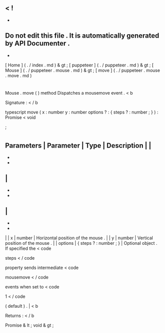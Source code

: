 <
!
-
-
Do
not
edit
this
file
.
It
is
automatically
generated
by
API
Documenter
.
-
-
>
[
Home
]
(
.
/
index
.
md
)
&
gt
;
[
puppeteer
]
(
.
/
puppeteer
.
md
)
&
gt
;
[
Mouse
]
(
.
/
puppeteer
.
mouse
.
md
)
&
gt
;
[
move
]
(
.
/
puppeteer
.
mouse
.
move
.
md
)
#
#
Mouse
.
move
(
)
method
Dispatches
a
mousemove
event
.
<
b
>
Signature
:
<
/
b
>
typescript
move
(
x
:
number
y
:
number
options
?
:
{
steps
?
:
number
;
}
)
:
Promise
<
void
>
;
#
#
Parameters
|
Parameter
|
Type
|
Description
|
|
-
-
-
|
-
-
-
|
-
-
-
|
|
x
|
number
|
Horizontal
position
of
the
mouse
.
|
|
y
|
number
|
Vertical
position
of
the
mouse
.
|
|
options
|
{
steps
?
:
number
;
}
|
Optional
object
.
If
specified
the
<
code
>
steps
<
/
code
>
property
sends
intermediate
<
code
>
mousemove
<
/
code
>
events
when
set
to
<
code
>
1
<
/
code
>
(
default
)
.
|
<
b
>
Returns
:
<
/
b
>
Promise
&
lt
;
void
&
gt
;
